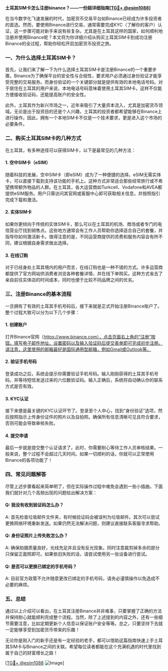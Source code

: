 **土耳其SIM卡怎么注册binance？——一份超详细指南[[TG💪+ @esim1088](https://t.me/s/esim1088)]**

在当今数字化飞速发展的时代，加密货币交易平台如Binance已经成为许多投资者的首选。然而，要使用Binance进行交易，通常需要完成KYC（了解你的客户）认证，这一步骤可能对新手来说有些复杂。尤其是在土耳其这样的国家，如何顺利地注册并使用Binance呢？本文将为你详细介绍从购买土耳其SIM卡到成功注册Binance的全过程，帮助你轻松开启加密货币投资之旅。

### 一、为什么选择土耳其SIM卡？

首先，让我们来了解一下为什么选择土耳其SIM卡是注册Binance的一个重要步骤。Binance为了确保平台的安全性与合规性，要求用户必须通过身份验证才能享受完整的交易服务。而身份验证的一个关键部分就是提供有效的本地电话号码。对于居住在土耳其的用户来说，本地电话号码意味着使用土耳其SIM卡。这样不仅能方便接收验证码，还能提高账户的安全性。

此外，土耳其作为新兴市场之一，近年来吸引了大量资本流入，尤其是加密货币领域。无论是出于投资目的还是个人兴趣，土耳其的投资者都希望能够在Binance上进行操作。因此，拥有一个本地SIM卡不仅是一个技术要求，更是进入这个市场的必要条件。

### 二、购买土耳其SIM卡的几种方式

在土耳其，有多种途径可以获得SIM卡，以下是最常见的几种方法：

#### 1. 空中SIM卡（eSIM）

随着科技的发展，空中SIM卡（即eSIM）成为了一种便捷的选择。eSIM无需实体卡，可以直接下载到支持该功能的手机上。这种方式非常适合那些经常旅行或不希望携带额外物品的人群。在土耳其，各大运营商如Turkcell、Vodafone和AVEA都提供eSIM服务。用户只需访问其官网或客服中心即可获取相关信息，并按照指引完成下载和激活。

#### 2. 实体SIM卡

如果你更倾向于传统的实体SIM卡，那么可以在土耳其的机场、商场或者专门的电信营业厅找到销售点。这些地方通常会有工作人员帮助你选择适合自己的套餐，并指导你如何激活新卡。值得注意的是，不同运营商提供的资费和服务内容会有所不同，建议根据自身需求做出选择。

#### 3. 在线订购

对于已经身处土耳其境内的用户而言，在线订购也是一种不错的方式。许多运营商都提供了官方网站供消费者浏览各种套餐详情，并在线下单购买。这种方式省去了亲自前往实体店的时间成本，同时也便于比较不同品牌之间的优劣。

### 三、注册Binance的基本流程

一旦拥有了有效的土耳其手机号码后，接下来就是正式开始注册Binance账户了。整个过程大致可以分为以下几个步骤：

#### 1. 创建账户

打开Binance官网（https://www.binance.com），点击页面右上角的“注册”按钮。填写电子邮件地址、设置密码以及输入验证码后提交表单即可完成初步注册。请注意，这里使用的邮箱最好是国际通用型邮箱，例如Gmail或Outlook等。

#### 2. 验证手机号码

登录成功之后，系统会提示你需要验证手机号码。输入刚刚获得的土耳其手机号码，并等待短信发送过来的六位数验证码。输入正确后，系统将自动确认你的联系方式是否有效。

#### 3. KYC认证

接下来便是最关键的KYC认证环节了。登录至个人中心，找到“身份验证”选项，然后按照指示上传身份证件的照片以及自拍照。确保所有信息清晰可见且符合要求，否则可能会导致审核失败。

#### 4. 提交申请

最后一步就是提交整个认证请求了。此时，你需要耐心等待工作人员审核结果。一般来说，整个过程不会超过几天时间。如果一切顺利的话，你就可以正常使用Binance的各项功能了！

### 四、常见问题解答

尽管上述步骤看起来简单明了，但在实际操作过程中难免会遇到一些小插曲。下面我们就针对几个高频出现的问题给出解决方案：

#### Q: 我没有收到验证码怎么办？
A: 首先检查垃圾邮件文件夹，有时候验证码会被误判为垃圾邮件。其次可以尝试更换网络环境重新发送。如果仍然无法解决问题，则建议直接联系客服寻求帮助。

#### Q: 身份证照片上传失败怎么办？
A: 确保拍摄质量良好，光线充足并且没有反光现象。同时注意裁剪掉多余的部分只保留正面照即可。如果依旧失败的话，请尝试使用另一张设备进行尝试。

#### Q: 是否可以更换已绑定的手机号码？
A: 目前官方政策不允许随意更改已绑定的手机号码，请务必谨慎操作以免造成不必要的麻烦。

### 五、总结

通过以上介绍可以看出，在土耳其注册Binance并非难事，只要掌握了正确的方法并保持耐心就能顺利完成整个流程。当然，除了上述提到的内容之外，还有一些细节需要注意，比如定期更新个人信息以保证账户安全等等。总之，只要坚持下去就一定能够享受到加密货币带来的乐趣！

无论你是刚入门的新手还是有一定经验的老手，都可以借助这篇指南快速上手土耳其SIM卡与Binance之间的关联。希望每位读者都能在这个充满机遇的时代里找到属于自己的财富增长之路！ 

[[TG💪+ @esim1088](https://t.me/s/esim1088) ![Image](https://i.postimg.cc/4NQfJmqS/Snipaste-2025-05-13-00-14-12.png)]